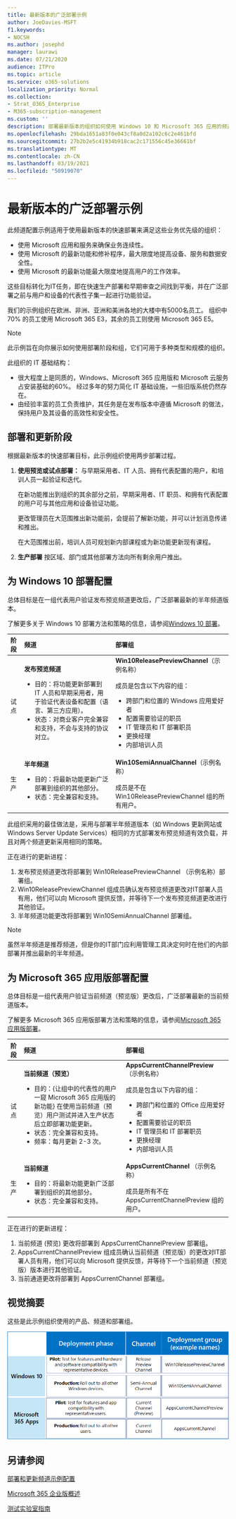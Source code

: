 ```yaml
---
title: 最新版本的广泛部署示例
author: JoeDavies-MSFT
f1.keywords:
- NOCSH
ms.author: josephd
manager: laurawi
ms.date: 07/21/2020
audience: ITPro
ms.topic: article
ms.service: o365-solutions
localization_priority: Normal
ms.collection:
- Strat_O365_Enterprise
- M365-subscription-management
ms.custom: ''
description: 部署最新版本的组织如何使用 Windows 10 和 Microsoft 365 应用的频道。
ms.openlocfilehash: 29bda1651a83f0e043cf8a0d2a102c6c2e461bfd
ms.sourcegitcommit: 27b2b2e5c41934b918cac2c171556c45e36661bf
ms.translationtype: MT
ms.contentlocale: zh-CN
ms.lasthandoff: 03/19/2021
ms.locfileid: "50919070"
---
```

# <a name="example-of-broad-deployment-for-the-latest-releases"></a>最新版本的广泛部署示例

此频道配置示例适用于使用最新版本的快速部署来满足这些业务优先级的组织：

- 使用 Microsoft 应用和服务来确保业务连续性。
- 使用 Microsoft 的最新功能和修补程序，最大限度地提高设备、服务和数据安全性。
- 使用 Microsoft 的最新功能最大限度地提高用户的工作效率。

这些目标转化为IT任务，即在快速生产部署和早期审查之间找到平衡，并在广泛部署之前与用户和设备的代表性子集一起进行功能验证。

我们的示例组织在欧洲、非洲、亚洲和美洲各地的大楼中有5000名员工。 组织中 70% 的员工使用 Microsoft 365 E3，其余的员工则使用 Microsoft 365 E5。

>[!Note]
>此示例旨在向你展示如何使用部署阶段和组，它们可用于多种类型和规模的组织。
>

此组织的 IT 基础结构： 

- 很大程度上是同质的，Windows、Microsoft 365 应用版和 Microsoft 云服务占安装基础的60%。 经过多年的努力简化 IT 基础设施，一些旧版系统仍然存在。
- 由经验丰富的员工负责维护，其任务是在发布版本中遵循 Microsoft 的做法，保持用户及其设备的高效性和安全性。

## <a name="deployment-and-update-stages"></a>部署和更新阶段

根据最新版本的快速部署目标，此示例组织使用两步部署过程。

1. **使用预览或试点部署：** 与早期采用者、IT 人员、拥有代表配置的用户，和培训人员一起验证和迭代。 

   在新功能推出到组织的其余部分之前，早期采用者、IT 职员、和拥有代表配置的用户可与其他应用和设备验证功能。

   更改管理员在大范围推出新功能前，会提前了解新功能，并可以计划消息传递和推出。

   在大范围推出前，培训人员可规划新内部课程或为新功能更新现有课程。

2. **生产部署** 按区域、部门或其他部署方法向所有剩余用户推出。

## <a name="deployment-configuration-for-windows-10"></a>为 Windows 10 部署配置

总体目标是在一组代表用户验证发布预览频道更改后，广泛部署最新的半年频道版本。

了解更多关于 Windows 10 部署方法和策略的信息，请参阅[Windows 10 部署](/windows/deployment/)。

| 阶段 | 频道 | 部署组 |
|:-------|:-------|:-----|
| 试点 |  **发布预览频道**  <ul><li>目的：将功能更新部署到 IT 人员和早期采用者，用于验证代表设备和配置（语言、第三方应用）。 </li><li> 状态：对商业客户完全兼容和支持，不会与支持的协议对立。 </li></ul> | **Win10ReleasePreviewChannel**（示例名称） <br><br> 成员是包含以下内容的组： <ul><li> 跨部门和位置的 Windows 应用爱好者 </li><li> 配置需要验证的职员 </li><li> IT 管理员和 IT 部署职员 </li><li> 更换经理 </li><li> 内部培训人员 </li></ul> |
| 生产 |  **半年频道**  <ul><li>目的：将最新功能更新广泛部署到组织的其他部分。 </li><li> 状态：完全兼容和支持。 </li></ul> | **Win10SemiAnnualChannel**（示例名称） <br><br> 成员是不在 Win10ReleasePreviewChannel 组的所有用户。 |
||||

此组织采用的最佳做法是，采用与部署半年频道版本（如 Windows 更新网站或 Windows Server Update Services）相同的方式部署发布预览频道有效负载，并且对两个频道更新采用相同的策略。

正在进行的更新进程：

1. 发布预览频道更改将部署到 Win10ReleasePreviewChannel （示例名称）部署组。
2. Win10ReleasePreviewChannel 组成员确认发布预览频道更改对IT部署人员有用，他们可以向 Microsoft 提供反馈，并等待下一个发布预览频道更改进行其他验证。
3. 半年频道功能更改将部署到 Win10SemiAnnualChannel 部署组。 

>[!Note]
>虽然半年频道是推荐频道，但是你的IT部门应利用管理工具决定何时在他们的内部部署并推出最新的半年频道。
>

## <a name="deployment-configuration-for-microsoft-365-apps"></a>为 Microsoft 365 应用版部署配置

总体目标是一组代表用户验证当前频道（预览版）更改后，广泛部署最新的当前频道版本。

了解更多 Microsoft 365 应用版部署方法和策略的信息，请参阅[Microsoft 365 应用版部署](/deployoffice/plan-office-365-proplus)。 

| 阶段 | 频道 | 部署组 |
|:-------|:-------|:-----|
| 试点 |  **当前频道（预览）** <ul><li> 目的：{让组中的代表性的用户一窥 Microsoft 365 应用版的新功能} 在使用当前频道（预览）用户测试并进入生产状态后立即部署功能更新。 </li><li> 状态：完全兼容和支持。</li><li> 频率：每月更新 2-3 次。 </li></ul> | **AppsCurrentChannelPreview**（示例名称） <br><br> 成员是包含以下内容的组： <ul><li> 跨部门和位置的 Office 应用爱好者 </li><li> 配置需要验证的职员 </li><li> IT 管理员和 IT 部署职员 </li><li> 更换经理 </li><li> 内部培训人员 </li></ul>|
| 生产 | **当前频道** <ul><li> 目的：将最新功能更新广泛部署到组织的其他部分。 </li><li> 状态：完全兼容和支持。 </li></ul> |  **AppsCurrentChannel** （示例名称） <br><br> 成员是所有不在 AppsCurrentChannelPreview 组的用户。 |
|||

正在进行的更新进程：

1. 当前频道 (预览) 更改将部署到 AppsCurrentChannelPreview 部署组。
2. AppsCurrentChannelPreview 组成员确认当前频道（预览版）的更改对IT部署人员有用，他们可以向 Microsoft 提供反馈，并等待下一个当前频道（预览版）版本进行其他验证。
3. 当前通道更改将部署到 AppsCurrentChannel 部署组。 

## <a name="visual-summary"></a>视觉摘要

这些是此示例组织使用的产品、频道和部署组。 

![为最新版本的广泛部署部署组](../media/deploy-update-channels-examples-rapid-deploy/group-summary.png)

## <a name="see-also"></a>另请参阅

[部署和更新频道示例配置](deploy-update-channels-examples.md)

[Microsoft 365 企业版概述](microsoft-365-overview.md)

[测试实验室指南](m365-enterprise-test-lab-guides.md)